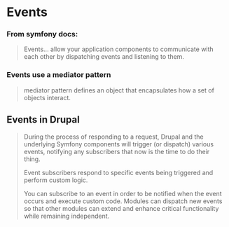 # Events

### From symfony docs:
> Events... allow your application components to communicate with each other by dispatching events and listening to them.

### Events use a **mediator pattern**
> mediator pattern defines an object that encapsulates how a set of objects interact.

## Events in Drupal
> During the process of responding to a request, Drupal and the underlying Symfony components will trigger (or dispatch) various events, notifying any subscribers that now is the time to do their thing. 
> 
> Event subscribers respond to specific events being triggered and perform custom logic. 
> 
> You can subscribe to an event in order to be notified when the event occurs and execute custom code. Modules can dispatch new events so that other modules can extend and enhance critical functionality while remaining independent.